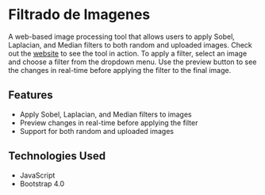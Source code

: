 # Filtrado de Imagenes

A web-based image processing tool that allows users to apply Sobel, Laplacian,
and Median filters to both random and uploaded images. Check out the
[website](https://image-filter-tool.com) to see the tool in action. To apply a
filter, select an image and choose a filter from the dropdown menu. Use the
preview button to see the changes in real-time before applying the filter to the
final image.

## Features

-   Apply Sobel, Laplacian, and Median filters to images
-   Preview changes in real-time before applying the filter
-   Support for both random and uploaded images

## Technologies Used

-   JavaScript
-   Bootstrap 4.0
